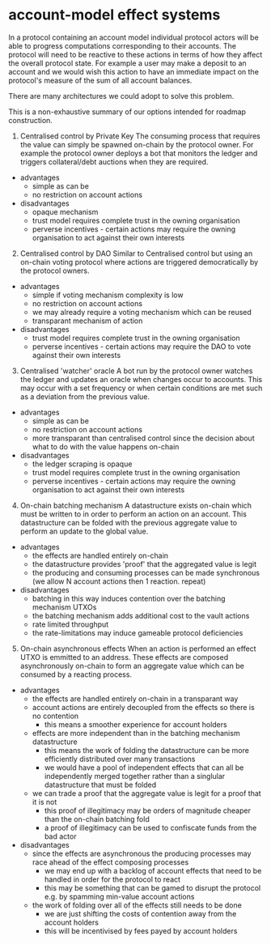# account-model effect systems

In a protocol containing an account model individual protocol actors will be able to progress computations corresponding to their accounts. The protocol will need to be reactive to these actions in terms of how they affect the overall protocol state. For example a user may make a deposit to an account and we would wish this action to have an immediate impact on the protocol's measure of the sum of all account balances.

There are many architectures we could adopt to solve this problem.

This is a non-exhaustive summary of our options intended for roadmap construction.

1. Centralised control by Private Key
The consuming process that requires the value can simply be spawned on-chain by the protocol owner. For example the protocol owner deploys a bot that monitors the ledger and triggers collateral/debt auctions when they are required.
  - advantages
    - simple as can be
    - no restriction on account actions
  - disadvantages
    - opaque mechanism
    - trust model requires complete trust in the owning organisation
    - perverse incentives - certain actions may require the owning organisation to act against their own interests

2. Centralised control by DAO
Similar to Centralised control but using an on-chain voting protocol where actions are triggered democratically by the protocol owners.
  - advantages
    - simple if voting mechanism complexity is low
    - no restriction on account actions
    - we may already require a voting mechanism which can be reused
    - transparant mechanism of action
  - disadvantages
    - trust model requires complete trust in the owning organisation
    - perverse incentives - certain actions may require the DAO to vote against their own interests

3. Centralised 'watcher' oracle
A bot run by the protocol owner watches the ledger and updates an oracle when changes occur to accounts. This may occur with a set frequency or when certain conditions are met such as a deviation from the previous value.
  - advantages
    - simple as can be
    - no restriction on account actions
    - more transparant than centralised control since the decision about what to do with the value happens on-chain
  - disadvantages
    - the ledger scraping is opaque
    - trust model requires complete trust in the owning organisation
    - perverse incentives - certain actions may require the owning organisation to act against their own interests

4. On-chain batching mechanism
A datastructure exists on-chain which must be written to in order to perform an action on an account. This datastructure can be folded with the previous aggregate value to perform an update to the global value.
  - advantages
    - the effects are handled entirely on-chain
    - the datastructure provides 'proof' that the aggregated value is legit
    - the producing and consuming processes can be made synchronous (we allow N account actions then 1 reaction. repeat)
  - disadvantages
    - batching in this way induces contention over the batching mechanism UTXOs
    - the batching mechanism adds additional cost to the vault actions
    - rate limited throughput
    - the rate-limitations may induce gameable protocol deficiencies

5. On-chain asynchronous effects
When an action is performed an effect UTXO is emmitted to an address. These effects are composed asynchronously on-chain to form an aggregate value which can be consumed by a reacting process.
  - advantages
    - the effects are handled entirely on-chain in a transparant way
    - account actions are entirely decoupled from the effects so there is no contention
      - this means a smoother experience for account holders
    - effects are more independent than in the batching mechanism datastructure
      - this means the work of folding the datastructure can be more efficiently distributed over many transactions
      - we would have a pool of independent effects that can all be independently merged together rather than a singlular
      datastructure that must be folded
    - we can trade a proof that the aggregate value is legit for a proof that it is not
      - this proof of illegitimacy may be orders of magnitude cheaper than the on-chain batching fold
      - a proof of illegitimacy can be used to confiscate funds from the bad actor
  - disadvantages
    - since the effects are asynchronous the producing processes may race ahead of the effect composing processes
      - we may end up with a backlog of account effects that need to be handled in order for the protocol to react
      - this may be something that can be gamed to disrupt the protocol e.g. by spamming min-value account actions
    - the work of folding over all of the effects still needs to be done
      - we are just shifting the costs of contention away from the account holders
      - this will be incentivised by fees payed by account holders

